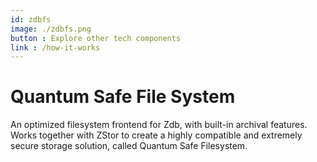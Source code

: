 ```yaml
---
id: zdbfs
image: ./zdbfs.png
button : Explore other tech components
link : /how-it-works
---
```

# Quantum Safe File System

An optimized filesystem frontend for Zdb, with built-in archival features. Works together with ZStor to create a highly compatible and extremely secure storage solution, called Quantum Safe Filesystem.